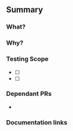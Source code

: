 ## Summary
<!--- Describe your changes in detail -->


### What?
<!-- What changes have been implemented in this PR -->
<!-- eg. added functionality to share images with other chats -->


### Why?
<!-- What's the reason for the changes implemented in this PR -->
<!-- eg. user had to download the image from one chat, and upload in another chat. Image sharing feature reduces the number of steps user takes for sharing -->


### Testing Scope
<!-- Please list the test cases and the scenarios that need to be tested -->
<!-- Also note down test cases for places where pre-existing code was affected -->
- [ ]
- [ ]


### Dependant PRs
-

### Documentation links
<!-- add link to document in the parenthesis -->
<!-- - [Solution Doc]() -->
<!-- - [Github Issue]() -->
